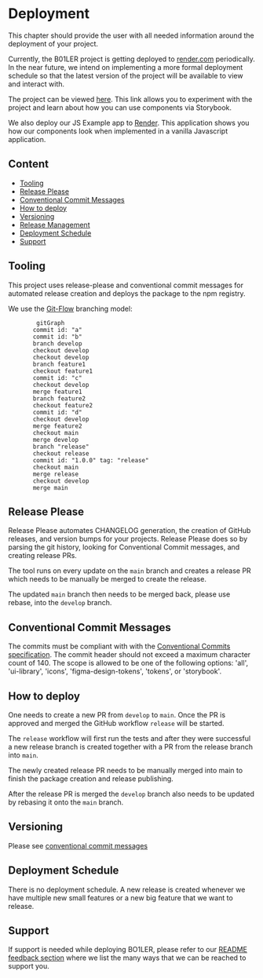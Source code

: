 # Deployment

This chapter should provide the user with all needed information around the deployment of your project.

Currently, the B01LER project is getting deployed to [render.com](https://render.com) periodically. In the near future,
we intend on implementing a more formal deployment schedule so that the latest version of the project will be available
to view and interact with.

The project can be viewed [here](https://b01ler.onrender.com/). This link allows you to experiment with the project and
learn about how you can use components via Storybook.

We also deploy our JS Example app to [Render](https://b01ler.onrender.com/js-example-app). This application shows you
how our components look when implemented in a vanilla Javascript application.

## Content

- [Tooling](#tooling)
- [Release Please](#release-please)
- [Conventional Commit Messages](#conventional-commit-messages)
- [How to deploy](#how-to-deploy)
- [Versioning](#versioning)
- [Release Management](#release-management)
- [Deployment Schedule](#deployment-schedule)
- [Support](#support)

## Tooling

This project uses release-please and conventional commit messages for automated release creation and deploys the package
to the npm registry.

We use the [Git-Flow](https://www.atlassian.com/git/tutorials/comparing-workflows/gitflow-workflow) branching model:

```mermaid
        gitGraph
       commit id: "a"
       commit id: "b"
       branch develop
       checkout develop
       checkout develop
       branch feature1
       checkout feature1
       commit id: "c"
       checkout develop
       merge feature1
       branch feature2
       checkout feature2
       commit id: "d"
       checkout develop
       merge feature2
       checkout main
       merge develop
       branch "release"
       checkout release
       commit id: "1.0.0" tag: "release"
       checkout main
       merge release
       checkout develop
       merge main
```

## Release Please

Release Please automates CHANGELOG generation, the creation of GitHub releases, and version bumps for your projects.
Release Please does so by parsing the git history, looking for Conventional Commit messages, and creating release PRs.

The tool runs on every update on the `main` branch and creates a release PR which needs to be manually be merged to
create the release.

The updated `main` branch then needs to be merged back, please use rebase, into the `develop` branch.

## Conventional Commit Messages

The commits must be compliant with with the
[Conventional Commits specification](https://www.conventionalcommits.org/en/v1.0.0/). The commit header should not
exceed a maximum character count of 140. The scope is allowed to be one of the following options: 'all', 'ui-library',
'icons', 'figma-design-tokens', 'tokens', or 'storybook'.

## How to deploy

One needs to create a new PR from `develop` to `main`. Once the PR is approved and merged the GitHub workflow `release`
will be started.

The `release` workflow will first run the tests and after they were successful a new release branch is created together
with a PR from the release branch into `main`.

The newly created release PR needs to be manually merged into main to finish the package creation and release
publishing.

After the release PR is merged the `develop` branch also needs to be updated by rebasing it onto the `main` branch.

## Versioning

Please see [conventional commit messages](#conventional-commit-messages)

## Deployment Schedule

There is no deployment schedule. A new release is created whenever we have multiple new small features or a new big
feature that we want to release.

## Support

If support is needed while deploying BO1LER, please refer to our
[README feedback section](/README.md#tipping_hand_person-help--feedback) where we list the many ways that we can be
reached to support you.
